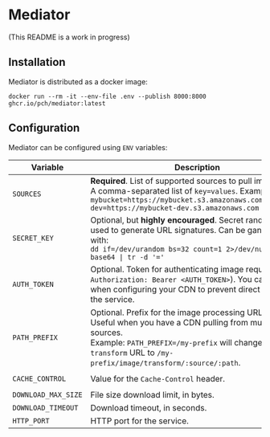 # Mediator

(This README is a work in progress)

## Installation

Mediator is distributed as a docker image:

```shell
docker run --rm -it --env-file .env --publish 8000:8000 ghcr.io/pch/mediator:latest
```

## Configuration

Mediator can be configured using `ENV` variables:

| Variable | Description | Default |
| --- | --- | --- |
| `SOURCES` | **Required**. List of supported sources to pull images from. A comma-separated list of `key=values`. Example:<br>`mybucket=https://mybucket.s3.amazonaws.com,mybucket-dev=https://mybucket-dev.s3.amazonaws.com` | — |
| `SECRET_KEY` | Optional, but **highly encouraged**. Secret random key, used to generate URL signatures. Can be ganerated with:<br> `dd if=/dev/urandom bs=32 count=1 2>/dev/null \| base64 \| tr -d '='` | `""` |
| `AUTH_TOKEN` | Optional. Token for authenticating image requests (for `Authorization: Bearer <AUTH_TOKEN>`). You can set it when configuring your CDN to prevent direct access to the service. | `""` |
| `PATH_PREFIX` | Optional. Prefix for the image processing URL paths. Useful when you have a CDN pulling from multiple sources. <br>Example: `PATH_PREFIX=/my-prefix` will change the `transform` URL to `/my-prefix/image/transform/:source/:path`. | `""` |
| `CACHE_CONTROL` | Value for the `Cache-Control` header. | `public, max-age=31536000` |
| `DOWNLOAD_MAX_SIZE` | File size download limit, in bytes. | `50MB` |
| `DOWNLOAD_TIMEOUT` | Download timeout, in seconds. | `10s` |
| `HTTP_PORT` | HTTP port for the service. | `8000` |
